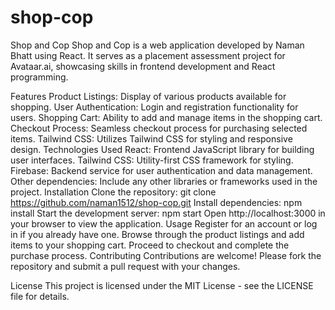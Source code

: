 # shop-cop

Shop and Cop
Shop and Cop is a web application developed by Naman Bhatt using React. It serves as a placement assessment project for Avataar.ai, showcasing skills in frontend development and React programming.

Features
Product Listings: Display of various products available for shopping.
User Authentication: Login and registration functionality for users.
Shopping Cart: Ability to add and manage items in the shopping cart.
Checkout Process: Seamless checkout process for purchasing selected items.
Tailwind CSS: Utilizes Tailwind CSS for styling and responsive design.
Technologies Used
React: Frontend JavaScript library for building user interfaces.
Tailwind CSS: Utility-first CSS framework for styling.
Firebase: Backend service for user authentication and data management.
Other dependencies: Include any other libraries or frameworks used in the project.
Installation
Clone the repository: git clone https://github.com/naman1512/shop-cop.git
Install dependencies: npm install
Start the development server: npm start
Open http://localhost:3000 in your browser to view the application.
Usage
Register for an account or log in if you already have one.
Browse through the product listings and add items to your shopping cart.
Proceed to checkout and complete the purchase process.
Contributing
Contributions are welcome! Please fork the repository and submit a pull request with your changes.

License
This project is licensed under the MIT License - see the LICENSE file for details.
